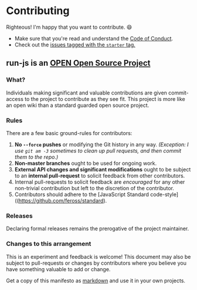 # Contributing

Righteous! I'm happy that you want to contribute. :smile:

* Make sure that you're read and understand the [Code of Conduct](CODE_OF_CONDUCT.md).
* Check out the [issues tagged with the `starter` tag.](https://github.com/remixz/run-js/issues?q=is%3Aopen+is%3Aissue+label%3Astarter)

## run-js is an [OPEN Open Source Project](http://openopensource.org/)

### What?

Individuals making significant and valuable contributions are given
commit-access to the project to contribute as they see fit. This project
is more like an open wiki than a standard guarded open source project.

### Rules

There are a few basic ground-rules for contributors:

1. **No `--force` pushes** or modifying the Git history in any way. *(Exception: I use `git am -3` sometimes to clean up pull requests, and then commit them to the repo.)*
2. **Non-master branches** ought to be used for ongoing work.
3. **External API changes and significant modifications** ought to be subject to an **internal pull-request** to solicit feedback from other contributors.
4. Internal pull-requests to solicit feedback are *encouraged* for any other non-trivial contribution but left to the discretion of the contributor.
5. Contributors should adhere to the [JavaScript Standard code-style]((https://github.com/feross/standard).

### Releases

Declaring formal releases remains the prerogative of the project maintainer.

### Changes to this arrangement

This is an experiment and feedback is welcome! This document may also be
subject to pull-requests or changes by contributors where you believe
you have something valuable to add or change.

Get a copy of this manifesto as [markdown](https://raw.githubusercontent.com/openopensource/openopensource.github.io/master/Readme.md) and use it in your own projects.
